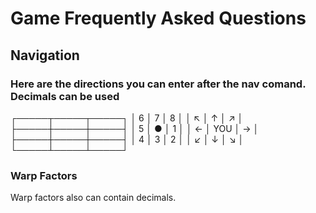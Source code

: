 
# Game Frequently Asked Questions

## Navigation

### Here are the directions you can enter after the nav comand. Decimals can be used 
┌─────┬─────┬─────┐
│  6  │  7  │  8  │
│  ↖  │  ↑  │  ↗  │
├─────┼─────┼─────┤
│  5  │  ●  │  1  │
│  ←  │ YOU │  →  │
├─────┼─────┼─────┤
│  4  │  3  │  2  │
│  ↙  │  ↓  │  ↘  │
└─────┴─────┴─────┘

### Warp Factors
Warp factors also can contain decimals.


